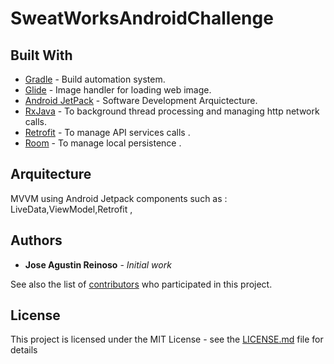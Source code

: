 # SweatWorksAndroidChallenge
 
## Built With

* [Gradle](https://gradle.org/) -  Build automation system.
* [Glide](https://github.com/bumptech/glide) - Image handler for loading web image.
* [Android JetPack](https://developer.android.com/jetpack/) - Software Development Arquictecture.
* [RxJava](https://github.com/ReactiveX/RxJava) - To background thread processing and managing http network calls.
* [Retrofit](https://square.github.io/retrofit/) - To manage API services calls .
* [Room](https://developer.android.com/training/data-storage/room) - To manage local persistence .



## Arquitecture

  MVVM using Android Jetpack components such as : LiveData,ViewModel,Retrofit
,
## Authors

* **Jose Agustin Reinoso** - *Initial work*

See also the list of [contributors](https://github.com/your/project/contributors) who participated in this project.

## License

This project is licensed under the MIT License - see the [LICENSE.md](LICENSE.md) file for details
